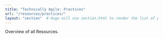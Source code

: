 ```yaml
---
title: "Technically Agile: Practices"
url: "/resources/practices/"
layout: "section"  # Hugo will use section.html to render the list of pages
---
```

Overview of all Resources.
